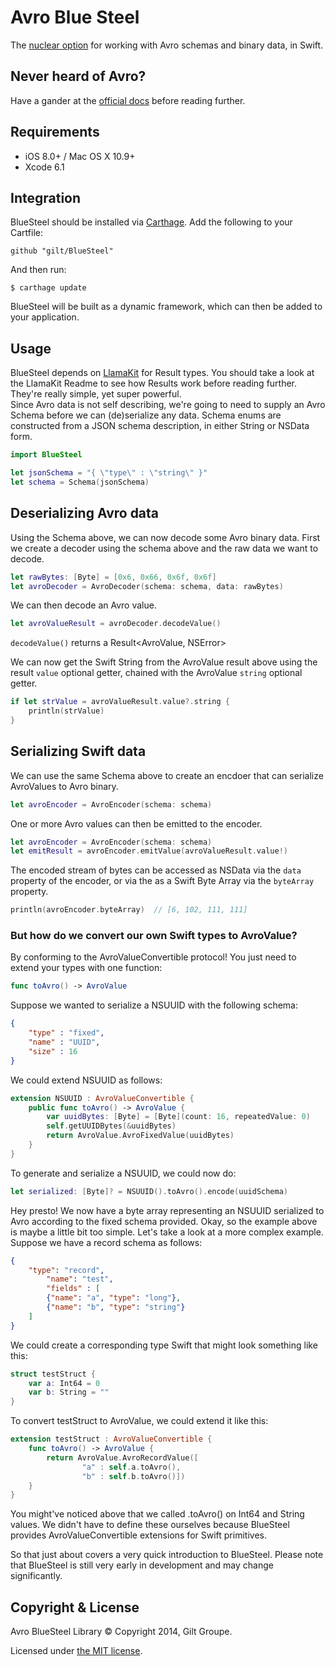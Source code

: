 
# Avro Blue Steel

The [nuclear option](http://en.wikipedia.org/wiki/Blue_Steel_(missile)) for working with Avro schemas and binary data, in Swift.

## Never heard of Avro?

Have a gander at the [official docs](http://avro.apache.org/docs/current/) before reading further.

## Requirements

- iOS 8.0+ / Mac OS X 10.9+
- Xcode 6.1

## Integration

BlueSteel should be installed via [Carthage](https://github.com/Carthage/Carthage).
Add the following to your Cartfile:
```
github "gilt/BlueSteel"
```

And then run:
```
$ carthage update
```

BlueSteel will be built as a dynamic framework, which can then be added to your application.

## Usage

BlueSteel depends on [LlamaKit](https://github.com/LlamaKit/LlamaKit) for Result types. You should take a look at the LlamaKit Readme to see how Results work before reading further. They're really simple, yet super powerful.  
Since Avro data is not self describing, we're going to need to supply an Avro Schema before we can (de)serialize any data. Schema enums are constructed from a JSON schema description, in either String or NSData form.

```swift
import BlueSteel

let jsonSchema = "{ \"type\" : \"string\" }"
let schema = Schema(jsonSchema)
```

## Deserializing Avro data

Using the Schema above, we can now decode some Avro binary data.
First we create a decoder using the schema above and the raw data we want to decode.

```swift
let rawBytes: [Byte] = [0x6, 0x66, 0x6f, 0x6f]
let avroDecoder = AvroDecoder(schema: schema, data: rawBytes)
```

We can then decode an Avro value.

```swift
let avroValueResult = avroDecoder.decodeValue()
```
```decodeValue()``` returns a Result<AvroValue, NSError>

We can now get the Swift String from the AvroValue result above using the result ```value``` optional getter, chained with the AvroValue ```string``` optional getter.

```swift
if let strValue = avroValueResult.value?.string {
    println(strValue)
}
```

## Serializing Swift data

We can use the same Schema above to create an encdoer that can serialize AvroValues to Avro binary.

```swift
let avroEncoder = AvroEncoder(schema: schema)
```
One or more Avro values can then be emitted to the encoder.

```swift
let avroEncoder = AvroEncoder(schema: schema)
let emitResult = avroEncoder.emitValue(avroValueResult.value!)
```
The encoded stream of bytes can be accessed as NSData via the ```data``` property of the encoder, or via the as a Swift Byte Array via the ```byteArray``` property.

```swift
println(avroEncoder.byteArray)  // [6, 102, 111, 111]
```

### But how do we convert our own Swift types to AvroValue?

By conforming to the AvroValueConvertible protocol! You just need to extend your types with one function:
```swift
func toAvro() -> AvroValue
```

Suppose we wanted to serialize a NSUUID with the following schema:

```JSON
{
    "type" : "fixed",
    "name" : "UUID",
    "size" : 16
}
```

We could extend NSUUID as follows:

```swift
extension NSUUID : AvroValueConvertible {
    public func toAvro() -> AvroValue {
        var uuidBytes: [Byte] = [Byte](count: 16, repeatedValue: 0)
        self.getUUIDBytes(&uuidBytes)
        return AvroValue.AvroFixedValue(uuidBytes)
    }
}
```

To generate and serialize a NSUUID, we could now do:

```swift
let serialized: [Byte]? = NSUUID().toAvro().encode(uuidSchema)
```
Hey presto! We now have a byte array representing an NSUUID serialized to Avro according to the fixed schema provided.
Okay, so the example above is maybe a little bit too simple. Let's take a look at a more complex example. Suppose we have a record schema as follows:

```JSON
{
    "type": "record", 
        "name": "test",
        "fields" : [
        {"name": "a", "type": "long"},
        {"name": "b", "type": "string"}
    ]
}
```

We could create a corresponding type Swift that might look something like this:
```swift
struct testStruct {
    var a: Int64 = 0
    var b: String = ""
}
```

To convert testStruct to AvroValue, we could extend it like this:

```swift
extension testStruct : AvroValueConvertible {
    func toAvro() -> AvroValue {
        return AvroValue.AvroRecordValue([
                "a" : self.a.toAvro(),
                "b" : self.b.toAvro()])
    }
}
```

You might've noticed above that we called .toAvro() on Int64 and String values. We didn't have to define these ourselves because BlueSteel provides AvroValueConvertible extensions for Swift primitives.

So that just about covers a very quick introduction to BlueSteel. Please note that BlueSteel is still very early in development and may change significantly.

## Copyright & License

Avro BlueSteel Library © Copyright 2014, Gilt Groupe.

Licensed under [the MIT license](LICENSE).

